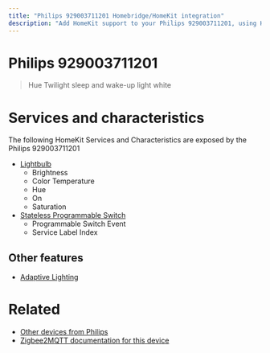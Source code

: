 ```yaml
---
title: "Philips 929003711201 Homebridge/HomeKit integration"
description: "Add HomeKit support to your Philips 929003711201, using Homebridge, Zigbee2MQTT and homebridge-z2m."
---
```

<!---
This file has been GENERATED using src/docgen/docgen.ts
DO NOT EDIT THIS FILE MANUALLY!
-->
# Philips 929003711201
> Hue Twilight sleep and wake-up light white


# Services and characteristics
The following HomeKit Services and Characteristics are exposed by
the Philips 929003711201

* [Lightbulb](../../light.md)
  * Brightness
  * Color Temperature
  * Hue
  * On
  * Saturation
* [Stateless Programmable Switch](../../action.md)
  * Programmable Switch Event
  * Service Label Index

## Other features
* [Adaptive Lighting](../../light.md)

# Related
* [Other devices from Philips](../index.md#philips)
* [Zigbee2MQTT documentation for this device](https://www.zigbee2mqtt.io/devices/929003711201.html)